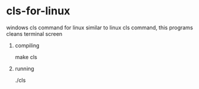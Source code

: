 # cls-for-linux
windows cls command for linux similar to linux cls command, this programs cleans terminal screen

1. compiling

   make cls

2. running

   ./cls

   
